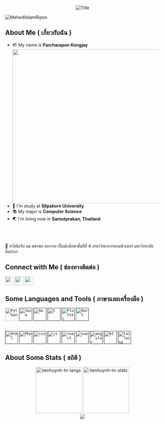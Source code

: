 <div align="center">
  <img src="https://readme-typing-svg.herokuapp.com?font=Architects+Daughter&color=FFFFFF&size=50&center=true&vCenter=true&height=60&width=600&lines=I'm+Parcharapon+Kongjay;Welcome+to+my+profile!" alt="Title"></img>
</div>
<p align="left"><img src="https://komarev.com/ghpvc/?username=MehedilslamRipon&label=Profile%20views&color=0e75b6&style=flat" alt="MehedilslamRipon" />


##  About Me ( เกี่ยวกับฉัน )

- :credit_card: My name is **Parcharapon Kongjay** <img src="https://media.giphy.com/media/6LNwldsbzoFs4/giphy.gif" width="500" align="right"/>
- :school: I'm study at **Silpakorn University**
- :books: My major is **Computer Science**
- :earth_asia: I'm living now in **Samutprakan, Thailand**
<br>
<br>
<br>
👨 สวัสดีครับ ผม พชรพล กองจาย เป็นนักศึกษาชั้นปีที่ 4 สาขาวิทยาการคอมพิวเตอร์ มหาวิทยาลัยศิลปากร

##  Connect with Me ( ช่องทางติดต่อ )

<a href="mailto:tarkongjay@hotmail.com" target="_blank"><img height="28" src = "https://img.shields.io/badge/gmail-c14438?&style=for-the-badge&logo=gmail&logoColor=white"></a>
  <a href="https://www.facebook.com/parchakj44" target="_blank"><img height="28" src = "https://img.shields.io/badge/-Facebook-00acee?style=for-the-badge&logo=Facebook&logoColor=white"></a>
  <a href="https://www.instagram.com/" target="_blank"><img height="28" src = "https://img.shields.io/badge/-Instagram-e95950?style=for-the-badge&logo=Instagram&logoColor=white"></a>



##  Some Languages and Tools ( ภาษาและเครื่องมือ )
<code><a href="https://www.python.org/"><img alt="Python" title="Python" src="https://upload.wikimedia.org/wikipedia/commons/thumb/c/c3/Python-logo-notext.svg/1200px-Python-logo-notext.svg.png" wight="42" height="42"></a></code>
<code><a href=""><img alt="Java" title="Java" src="https://www.gcreddy.com/wp-content/uploads/2021/05/Java-Programming-Language.png" wight="42" height="42"></a></code>
<code><a href=""><img alt="Go" title="Go" src="https://pbs.twimg.com/profile_images/1142154201444823041/O6AczwfV_400x400.png" wight="42" height="42"></a></code>
<code><a href=""><img alt="C" title="C" src="https://upload.wikimedia.org/wikipedia/commons/thumb/1/18/C_Programming_Language.svg/1200px-C_Programming_Language.svg.png" wight="42" height="42"></a></code>
<code><a href=""><img alt="Flutter" title="Flutter" src="https://www.codemobiles.com/biz/images/course_shortcut_flutter.png" wight="42" height="42"></a></code>
<code><a href=""><img alt="Dart" title="Dart" src="https://avatars.githubusercontent.com/u/1609975?s=200&v=4" wight="42" height="42"></a></code>


##
<code><a href=""><img alt="Html" title="Html" src="https://upload.wikimedia.org/wikipedia/commons/thumb/6/61/HTML5_logo_and_wordmark.svg/640px-HTML5_logo_and_wordmark.svg.png" wight="42" height="42"></a></code>
<code><a href=""><img alt="Php" title="Php" src="https://miro.medium.com/max/1400/1*Y1hq9sHXG26Fyhys81z8rg.png" wight="42" height="42"></a></code>
<code><a href=""><img alt="css" title="css" src="https://upload.wikimedia.org/wikipedia/commons/thumb/d/d5/CSS3_logo_and_wordmark.svg/1200px-CSS3_logo_and_wordmark.svg.png" wight="42" height="42"></a></code>
<code><a href=""><img alt="js" title="js" src="https://upload.wikimedia.org/wikipedia/commons/6/6a/JavaScript-logo.png" wight="42" height="42"></a></code>
<code><a href=""><img alt="react" title="react" src="https://upload.wikimedia.org/wikipedia/commons/thumb/a/a7/React-icon.svg/1200px-React-icon.svg.png" wight="42" height="42"></a></code>
<code><a href=""><img alt="vue" title="vue" src="https://npgblog.dev/static/cf23526f451784ff137f161b8fe18d5a/vue-logo.png" wight="42" height="42"></a></code>
<code><a href=""><img alt="angular" title="angular" src="https://upload.wikimedia.org/wikipedia/commons/thumb/c/cf/Angular_full_color_logo.svg/1200px-Angular_full_color_logo.svg.png" wight="42" height="42"></a></code>
<code><a href=""><img alt="bt" title="bt" src="https://upload.wikimedia.org/wikipedia/commons/thumb/b/b2/Bootstrap_logo.svg/800px-Bootstrap_logo.svg.png" wight="42" height="42"></a></code>
<code><a href=""><img alt="tailwind" title="tailwind" src="https://upload.wikimedia.org/wikipedia/commons/thumb/d/d5/Tailwind_CSS_Logo.svg/2048px-Tailwind_CSS_Logo.svg.png" wight="42" height="42"></a></code>

##  About Some Stats ( สถิติ )
<div align="center">
<img height="150em" src="https://github-readme-stats.vercel.app/api/top-langs/?username=tarkongjay&layout=compact&show_icon=true&theme=algolia" alt="tienhuynh-tn-langs"/>
<img height="150em" src="https://github-readme-stats.vercel.app/api/?username=tarkongjay&layout=compact&show_icon=true&theme=algolia" alt="tienhuynh-tn-stats"/>
</div>
<div align="center">
  <img src="http://github-readme-streak-stats.herokuapp.com?user=tarkongjay&theme=algolia&background=0d1117&hide_border=true" />
</div>
